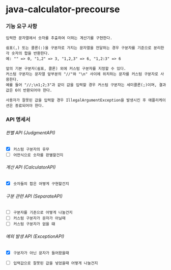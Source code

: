 java-calculator-precourse
===

### 기능 요구 사항
    입력한 문자열에서 숫자를 추출하여 더하는 계산기를 구현한다.   
    
    쉼표(,) 또는 콜론(:)을 구분자로 가지는 문자열을 전달하는 경우 구분자를 기준으로 분리한 각 숫자의 합을 반환한다.
    예: "" => 0, "1,2" => 3, "1,2,3" => 6, "1,2:3" => 6
    
    앞의 기본 구분자(쉼표, 콜론) 외에 커스텀 구분자를 지정할 수 있다.   
    커스텀 구분자는 문자열 앞부분의 "//"와 "\n" 사이에 위치하는 문자를 커스텀 구분자로 사용한다.
    예를 들어 "//;\n1;2;3"과 같이 값을 입력할 경우 커스텀 구분자는 세미콜론(;)이며, 결과 값은 6이 반환되어야 한다. 
    
    사용자가 잘못된 값을 입력할 경우 IllegalArgumentException을 발생시킨 후 애플리케이션은 종료되어야 한다.

### API 명세서
###### 판별 API (JudgmentAPI)
- [x] `` 커스텀 구분자의 유무 ``
- [ ] `` 어떤식으로 숫자를 판별할건지 ``

###### 계산 API (CalculatorAPI)
- [x] `` 숫자들의 합은 어떻게 구현할건지 ``

###### 구분 관련 API (SeparateAPI)
- [ ] `` 구분자를 기준으로 어떻게 나눌건지 ``
- [ ] `` 커스텀 구분자가 문자가 아닐때 ``
- [ ] `` 커스텀 구분자가 없을 떄 ``

###### 예외 발생 API (ExceptionAPI)
- [x] `` 구분자가 아닌 문자가 들어왔을때 ``
- [ ] `` 입력값으로 잘못된 값을 넣었을때 어떻게 나눌건지 ``

